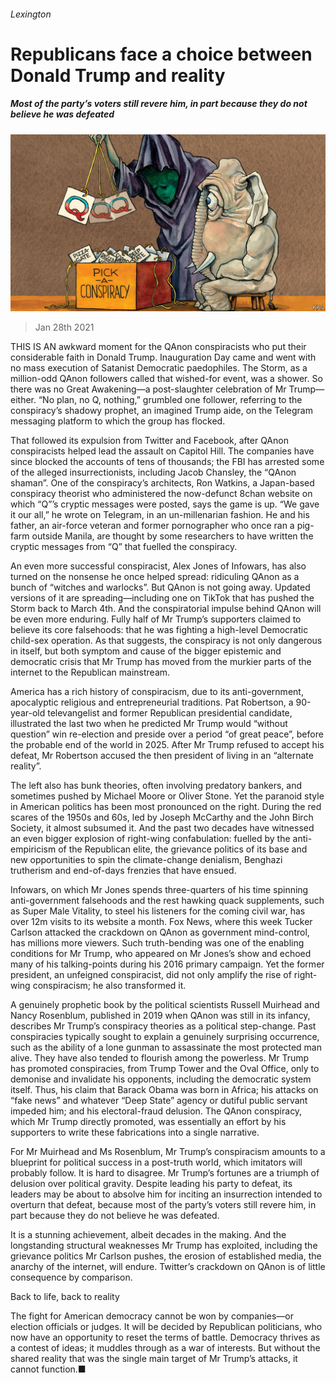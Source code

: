 ###### Lexington

# Republicans face a choice between Donald Trump and reality 

##### Most of the party’s voters still revere him, in part because they do not believe he was defeated 

![image](images/20210130_USD000_0.jpg) 

> Jan 28th 2021 


THIS IS AN awkward moment for the QAnon conspiracists who put their considerable faith in Donald Trump. Inauguration Day came and went with no mass execution of Satanist Democratic paedophiles. The Storm, as a million-odd QAnon followers called that wished-for event, was a shower. So there was no Great Awakening—a post-slaughter celebration of Mr Trump—either. “No plan, no Q, nothing,” grumbled one follower, referring to the conspiracy’s shadowy prophet, an imagined Trump aide, on the Telegram messaging platform to which the group has flocked.


That followed its expulsion from Twitter and Facebook, after QAnon conspiracists helped lead the assault on Capitol Hill. The companies have since blocked the accounts of tens of thousands; the FBI has arrested some of the alleged insurrectionists, including Jacob Chansley, the “QAnon shaman”. One of the conspiracy’s architects, Ron Watkins, a Japan-based conspiracy theorist who administered the now-defunct 8chan website on which “Q”’s cryptic messages were posted, says the game is up. “We gave it our all,” he wrote on Telegram, in an un-millenarian fashion. He and his father, an air-force veteran and former pornographer who once ran a pig-farm outside Manila, are thought by some researchers to have written the cryptic messages from “Q” that fuelled the conspiracy.



An even more successful conspiracist, Alex Jones of Infowars, has also turned on the nonsense he once helped spread: ridiculing QAnon as a bunch of “witches and warlocks”. But QAnon is not going away. Updated versions of it are spreading—including one on TikTok that has pushed the Storm back to March 4th. And the conspiratorial impulse behind QAnon will be even more enduring. Fully half of Mr Trump’s supporters claimed to believe its core falsehoods: that he was fighting a high-level Democratic child-sex operation. As that suggests, the conspiracy is not only dangerous in itself, but both symptom and cause of the bigger epistemic and democratic crisis that Mr Trump has moved from the murkier parts of the internet to the Republican mainstream.


America has a rich history of conspiracism, due to its anti-government, apocalyptic religious and entrepreneurial traditions. Pat Robertson, a 90-year-old televangelist and former Republican presidential candidate, illustrated the last two when he predicted Mr Trump would “without question” win re-election and preside over a period “of great peace”, before the probable end of the world in 2025. After Mr Trump refused to accept his defeat, Mr Robertson accused the then president of living in an “alternate reality”.


The left also has bunk theories, often involving predatory bankers, and sometimes pushed by Michael Moore or Oliver Stone. Yet the paranoid style in American politics has been most pronounced on the right. During the red scares of the 1950s and 60s, led by Joseph McCarthy and the John Birch Society, it almost subsumed it. And the past two decades have witnessed an even bigger explosion of right-wing confabulation: fuelled by the anti-empiricism of the Republican elite, the grievance politics of its base and new opportunities to spin the climate-change denialism, Benghazi trutherism and end-of-days frenzies that have ensued.


Infowars, on which Mr Jones spends three-quarters of his time spinning anti-government falsehoods and the rest hawking quack supplements, such as Super Male Vitality, to steel his listeners for the coming civil war, has over 12m visits to its website a month. Fox News, where this week Tucker Carlson attacked the crackdown on QAnon as government mind-control, has millions more viewers. Such truth-bending was one of the enabling conditions for Mr Trump, who appeared on Mr Jones’s show and echoed many of his talking-points during his 2016 primary campaign. Yet the former president, an unfeigned conspiracist, did not only amplify the rise of right-wing conspiracism; he also transformed it.


A genuinely prophetic book by the political scientists Russell Muirhead and Nancy Rosenblum, published in 2019 when QAnon was still in its infancy, describes Mr Trump’s conspiracy theories as a political step-change. Past conspiracies typically sought to explain a genuinely surprising occurrence, such as the ability of a lone gunman to assassinate the most protected man alive. They have also tended to flourish among the powerless. Mr Trump has promoted conspiracies, from Trump Tower and the Oval Office, only to demonise and invalidate his opponents, including the democratic system itself. Thus, his claim that Barack Obama was born in Africa; his attacks on “fake news” and whatever “Deep State” agency or dutiful public servant impeded him; and his electoral-fraud delusion. The QAnon conspiracy, which Mr Trump directly promoted, was essentially an effort by his supporters to write these fabrications into a single narrative.


For Mr Muirhead and Ms Rosenblum, Mr Trump’s conspiracism amounts to a blueprint for political success in a post-truth world, which imitators will probably follow. It is hard to disagree. Mr Trump’s fortunes are a triumph of delusion over political gravity. Despite leading his party to defeat, its leaders may be about to absolve him for inciting an insurrection intended to overturn that defeat, because most of the party’s voters still revere him, in part because they do not believe he was defeated.


It is a stunning achievement, albeit decades in the making. And the longstanding structural weaknesses Mr Trump has exploited, including the grievance politics Mr Carlson pushes, the erosion of established media, the anarchy of the internet, will endure. Twitter’s crackdown on QAnon is of little consequence by comparison.

Back to life, back to reality


The fight for American democracy cannot be won by companies—or election officials or judges. It will be decided by Republican politicians, who now have an opportunity to reset the terms of battle. Democracy thrives as a contest of ideas; it muddles through as a war of interests. But without the shared reality that was the single main target of Mr Trump’s attacks, it cannot function.■

